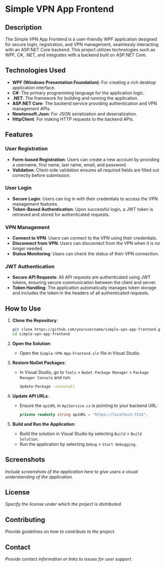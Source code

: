 # Simple VPN App Frontend

## Description
The Simple VPN App Frontend is a user-friendly WPF application designed for secure login, registration, and VPN management, seamlessly interacting with an ASP.NET Core backend. This project utilizes technologies such as WPF, C#, .NET, and integrates with a backend built on ASP.NET Core.

## Technologies Used
- **WPF (Windows Presentation Foundation)**: For creating a rich desktop application interface.
- **C#**: The primary programming language for the application logic.
- **.NET**: The framework for building and running the application.
- **ASP.NET Core**: The backend service providing authentication and VPN management APIs.
- **Newtonsoft.Json**: For JSON serialization and deserialization.
- **HttpClient**: For making HTTP requests to the backend APIs.

## Features
### User Registration
- **Form-based Registration**: Users can create a new account by providing a username, first name, last name, email, and password.
- **Validation**: Client-side validation ensures all required fields are filled out correctly before submission.

### User Login
- **Secure Login**: Users can log in with their credentials to access the VPN management features.
- **Token-Based Authentication**: Upon successful login, a JWT token is retrieved and stored for authenticated requests.

### VPN Management
- **Connect to VPN**: Users can connect to the VPN using their credentials.
- **Disconnect from VPN**: Users can disconnect from the VPN when it is no longer needed.
- **Status Monitoring**: Users can check the status of their VPN connection.

### JWT Authentication
- **Secure API Requests**: All API requests are authenticated using JWT tokens, ensuring secure communication between the client and server.
- **Token Handling**: The application automatically manages token storage and includes the token in the headers of all authenticated requests.

## How to Use
1. **Clone the Repository**:
    ```sh
    git clone https://github.com/yourusername/simple-vpn-app-frontend.git
    cd simple-vpn-app-frontend
    ```

2. **Open the Solution**:
   - Open the `Simple-VPN-App-Frontend.sln` file in Visual Studio.

3. **Restore NuGet Packages**:
   - In Visual Studio, go to `Tools` > `NuGet Package Manager` > `Package Manager Console` and run:
     ```sh
     Update-Package -reinstall
     ```

4. **Update API URLs**:
   - Ensure the `apiURL` in `ApiService.cs` is pointing to your backend URL:
     ```csharp
     private readonly string apiURL = "https://localhost:7214";
     ```

5. **Build and Run the Application**:
   - Build the solution in Visual Studio by selecting `Build` > `Build Solution`.
   - Run the application by selecting `Debug` > `Start Debugging`.

## Screenshots
*Include screenshots of the application here to give users a visual understanding of the application.*

## License
*Specify the license under which the project is distributed.*

## Contributing
*Provide guidelines on how to contribute to the project.*

## Contact
*Provide contact information or links to issues for user support.*

